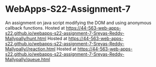 # WebApps-S22-Assignment-7
An assignment on java script modifying the DOM and using anonymous callback functions.
Hosted at  https://44-563-web-apps-s22.github.io/webapps-s22-assignment-7-Sreyas-Reddy-Mallypally/hunt.html
Hosted at  https://44-563-web-apps-s22.github.io/webapps-s22-assignment-7-Sreyas-Reddy-Mallypally//reaction.html
Hosted at  https://44-563-web-apps-s22.github.io/webapps-s22-assignment-7-Sreyas-Reddy-Mallypally/queue.html
